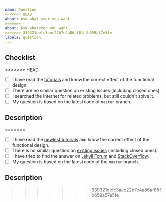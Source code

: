 ```yaml
---
name: Question
<<<<<<< HEAD
about: Ask what ever you want
=======
about: Ask whatever you want
>>>>>>> 339321defc3aec22b7e4a86af8fffb659a57e5fe
labels: question
---
```


<!-- NOTE: Please maintain all sections, otherwise the issue will be automatically closed :) -->

## Checklist

<<<<<<< HEAD
<!-- Please complete the following list of tasks, and then check it by change the "[ ]" to "[x]" -->

- [ ] I have read the [tutorials](https://chirpy.cotes.info/categories/tutorial/) and know the correct effect of the functional design.
- [ ] There are no similar question on existing issues (including closed ones).
- [ ] I searched the Internet for related problems, but still couldn't solve it.
- [ ] My question is based on the latest code of `master` branch.

## Description
=======
<!-- Please complete the following list of tasks, and then check it by changing the "[ ]" to "[x]" -->

- [ ] I have read the [newlest tutorials](https://cotes2020.github.io/chirpy-demo/categories/tutorial/) and know the correct effect of the functional design.
- [ ] There is no similar question on [existing issues](https://github.com/cotes2020/jekyll-theme-chirpy/issues?q=is%3Aissue) (including closed ones).
- [ ] I have tried to find the answer on [Jekyll Forum](https://talk.jekyllrb.com/) and [StackOverflow](https://stackoverflow.com/questions/tagged/jekyll).
- [ ] My question is based on the latest code of the `master` branch.

## Description

>>>>>>> 339321defc3aec22b7e4a86af8fffb659a57e5fe
<!-- Please describe your question in detail. -->
